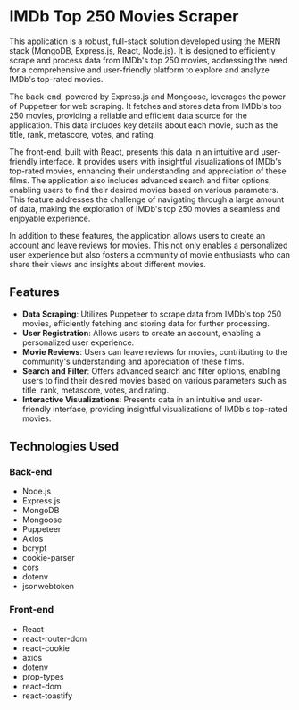 # IMDb Top 250 Movies Scraper


This application is a robust, full-stack solution developed using the MERN stack (MongoDB, Express.js, React, Node.js). It is designed to efficiently scrape and process data from IMDb's top 250 movies, addressing the need for a comprehensive and user-friendly platform to explore and analyze IMDb's top-rated movies.

The back-end, powered by Express.js and Mongoose, leverages the power of Puppeteer for web scraping. It fetches and stores data from IMDb's top 250 movies, providing a reliable and efficient data source for the application. This data includes key details about each movie, such as the title, rank, metascore, votes, and rating.

The front-end, built with React, presents this data in an intuitive and user-friendly interface. It provides users with insightful visualizations of IMDb's top-rated movies, enhancing their understanding and appreciation of these films. The application also includes advanced search and filter options, enabling users to find their desired movies based on various parameters. This feature addresses the challenge of navigating through a large amount of data, making the exploration of IMDb's top 250 movies a seamless and enjoyable experience.

In addition to these features, the application allows users to create an account and leave reviews for movies. This not only enables a personalized user experience but also fosters a community of movie enthusiasts who can share their views and insights about different movies.

## Features

- **Data Scraping**: Utilizes Puppeteer to scrape data from IMDb's top 250 movies, efficiently fetching and storing data for further processing.
- **User Registration**: Allows users to create an account, enabling a personalized user experience.
- **Movie Reviews**: Users can leave reviews for movies, contributing to the community's understanding and appreciation of these films.
- **Search and Filter**: Offers advanced search and filter options, enabling users to find their desired movies based on various parameters such as title, rank, metascore, votes, and rating.
- **Interactive Visualizations**: Presents data in an intuitive and user-friendly interface, providing insightful visualizations of IMDb's top-rated movies.

## Technologies Used

### Back-end

- Node.js
- Express.js
- MongoDB
- Mongoose
- Puppeteer
- Axios
- bcrypt
- cookie-parser
- cors
- dotenv
- jsonwebtoken

### Front-end

- React
- react-router-dom
- react-cookie
- axios
- dotenv
- prop-types
- react-dom
- react-toastify
